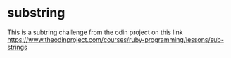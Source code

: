 # substring
This is a subtring challenge from the odin project on this link https://www.theodinproject.com/courses/ruby-programming/lessons/sub-strings
